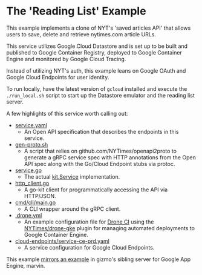 # The 'Reading List' Example

This example implements a clone of NYT's 'saved articles API' that allows users to save, delete and retrieve nytimes.com article URLs.

This service utilizes Google Cloud Datastore and is set up to be built and published to Google Container Registry, deployed to Google Container Engine and monitored by Google Cloud Tracing.

Instead of utilizing NYT's auth, this example leans on Google OAuth and Google Cloud Endpoints for user identity.

To run locally, have the latest version of `gcloud` installed and execute the `./run_local.sh` script to start up the Datastore emulator and the reading list server.

A few highlights of this service worth calling out:

* [service.yaml](service.yaml)
  * An Open API specification that describes the endpoints in this service.
* [gen-proto.sh](gen-proto.sh)
  * A script that relies on github.com/NYTimes/openapi2proto to generate a gRPC service spec with HTTP annotations from the Open API spec along with the Go/Cloud Endpoint stubs via protoc.
* [service.go](service.go)
  * The actual [kit.Service](http://godoc.org/github.com/darrenmcc/gizmo/server/kit#Service) implementation.
* [http_client.go](http_client.go)
  * A go-kit client for programmatically accessing the API via HTTP/JSON.
* [cmd/cli/main.go](cmd/cli/main.go)
  * A CLI wrapper around the gRPC client.
* [.drone.yml](.drone.yml)
  * An example configuration file for [Drone CI](http://readme.drone.io/) using the [NYTimes/drone-gke](https://github.com/nytimes/drone-gke) plugin for managing automated deployments to Google Container Engine.
* [cloud-endpoints/service-ce-prd.yaml](cloud-endpoints/service-ce-prd.yaml)
  * A service configuration for Google Cloud Endpoints.

This example [mirrors an example](https://github.com/NYTimes/marvin/tree/master/examples/reading-list#the-reading-list-example) in gizmo's sibling server for Google App Engine, marvin.
